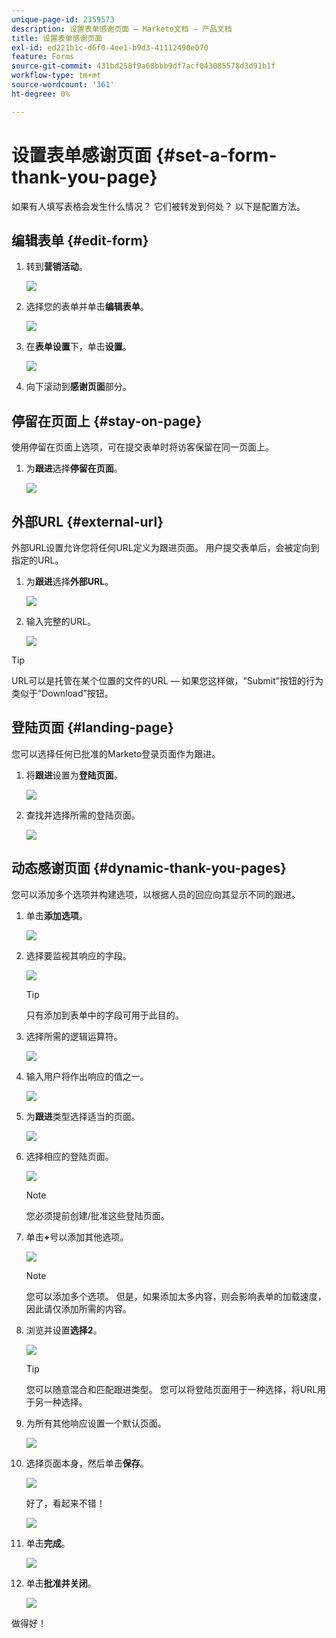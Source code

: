 ```yaml
---
unique-page-id: 2359573
description: 设置表单感谢页面 — Marketo文档 — 产品文档
title: 设置表单感谢页面
exl-id: ed221b1c-d6f0-4ee1-b9d3-41112490e070
feature: Forms
source-git-commit: 431bd258f9a68bbb9df7acf043085578d3d91b1f
workflow-type: tm+mt
source-wordcount: '361'
ht-degree: 0%

---
```


# 设置表单感谢页面 {#set-a-form-thank-you-page}

如果有人填写表格会发生什么情况？ 它们被转发到何处？ 以下是配置方法。

## 编辑表单 {#edit-form}

1. 转到&#x200B;**营销活动**。

   ![](assets/login-marketing-activities-5.png)

1. 选择您的表单并单击&#x200B;**编辑表单**。

   ![](assets/image2014-9-15-17-3a34-3a14.png)

1. 在&#x200B;**表单设置**&#x200B;下，单击&#x200B;**设置**。

   ![](assets/image2014-9-15-17-3a34-3a21.png)

1. 向下滚动到&#x200B;**感谢页面**&#x200B;部分。

## 停留在页面上 {#stay-on-page}

使用停留在页面上选项，可在提交表单时将访客保留在同一页面上。

1. 为&#x200B;**跟进**&#x200B;选择&#x200B;**停留在页面**。

   ![](assets/image2014-9-15-17-3a34-3a35.png)

## 外部URL {#external-url}

外部URL设置允许您将任何URL定义为跟进页面。 用户提交表单后，会被定向到指定的URL。

1. 为&#x200B;**跟进**&#x200B;选择&#x200B;**外部URL**。

   ![](assets/image2014-9-15-17-3a34-3a45.png)

1. 输入完整的URL。

   ![](assets/image2014-9-15-17-3a34-3a53.png)

>[!TIP]
>
>URL可以是托管在某个位置的文件的URL — 如果您这样做，“Submit”按钮的行为类似于“Download”按钮。

## 登陆页面 {#landing-page}

您可以选择任何已批准的Marketo登录页面作为跟进。

1. 将&#x200B;**跟进**&#x200B;设置为&#x200B;**登陆页面**。

   ![](assets/image2014-9-15-17-3a37-3a52.png)

1. 查找并选择所需的登陆页面。

   ![](assets/image2014-9-15-17-3a37-3a59.png)

## 动态感谢页面 {#dynamic-thank-you-pages}

您可以添加多个选项并构建选项，以根据人员的回应向其显示不同的跟进。

1. 单击&#x200B;**添加选项**。

   ![](assets/image2014-9-15-17-3a38-3a6.png)

1. 选择要监视其响应的字段。

   ![](assets/image2014-9-15-17-3a38-3a12.png)

   >[!TIP]
   >
   >只有添加到表单中的字段可用于此目的。

1. 选择所需的逻辑运算符。

   ![](assets/image2014-9-15-17-3a38-3a31.png)

1. 输入用户将作出响应的值之一。

   ![](assets/image2014-9-15-17-3a38-3a40.png)

1. 为&#x200B;**跟进**&#x200B;类型选择适当的页面。

   ![](assets/image2014-9-15-17-3a38-3a51.png)

1. 选择相应的登陆页面。

   ![](assets/image2014-9-15-17-3a39-3a3.png)

   >[!NOTE]
   >
   >您必须提前创建/批准这些登陆页面。

1. 单击&#x200B;**+**&#x200B;号以添加其他选项。

   ![](assets/image2014-9-15-17-3a39-3a25.png)

   >[!NOTE]
   >
   >您可以添加多个选项。 但是，如果添加太多内容，则会影响表单的加载速度，因此请仅添加所需的内容。

1. 浏览并设置&#x200B;**选择2**。

   ![](assets/image2014-9-15-17-3a39-3a44.png)

   >[!TIP]
   >
   >您可以随意混合和匹配跟进类型。 您可以将登陆页面用于一种选择，将URL用于另一种选择。

1. 为所有其他响应设置一个默认页面。

   ![](assets/image2014-9-15-17-3a40-3a10.png)

1. 选择页面本身，然后单击&#x200B;**保存**。

   ![](assets/image2014-9-15-17-3a40-3a26.png)

   好了，看起来不错！

   ![](assets/image2014-9-15-17-3a40-3a34.png)

1. 单击&#x200B;**完成**。

   ![](assets/image2014-9-15-17-3a40-3a42.png)

1. 单击&#x200B;**批准并关闭**。

   ![](assets/image2014-9-15-17-3a41-3a0.png)

做得好！
